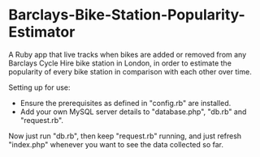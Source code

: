 Barclays-Bike-Station-Popularity-Estimator
==========================================

A Ruby app that live tracks when bikes are added or removed from any Barclays Cycle Hire bike station in London, in order to estimate the popularity of every bike station in comparison with each other over time.

Setting up for use:
- Ensure the prerequisites as defined in "config.rb" are installed.
- Add your own MySQL server details to "database.php", "db.rb" and "request.rb".

Now just run "db.rb", then keep "request.rb" running, and just refresh "index.php" whenever you want to see the data collected so far.

